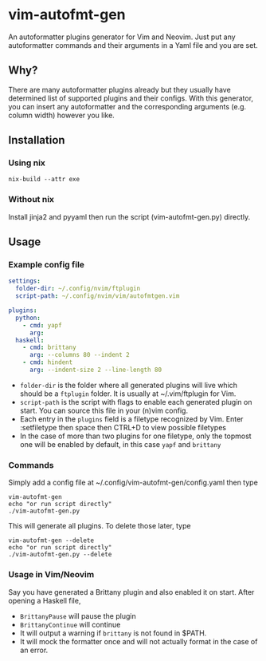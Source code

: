 # vim-autofmt-gen

An autoformatter plugins generator for Vim and Neovim. Just put any autoformatter commands and their arguments in a Yaml file and you are set.

## Why?

There are many autoformatter plugins already but they usually have determined list of supported plugins and their configs. With this generator, you can insert any autoformatter and the corresponding arguments (e.g. column width) however you like.

## Installation

### Using nix

```
nix-build --attr exe
```

### Without nix

Install jinja2 and pyyaml then run the script (vim-autofmt-gen.py) directly.

## Usage

### Example config file

```yaml
settings:
  folder-dir: ~/.config/nvim/ftplugin
  script-path: ~/.config/nvim/vim/autofmtgen.vim

plugins:
  python:
    - cmd: yapf
      arg:
  haskell:
    - cmd: brittany
      arg: --columns 80 --indent 2
    - cmd: hindent
      arg: --indent-size 2 --line-length 80
```

- `folder-dir` is the folder where all generated plugins will live which should be a `ftplugin` folder. It is usually at ~/.vim/ftplugin for Vim.
- `script-path` is the script with flags to enable each generated plugin on start. You can source this file in your (n)vim config.
- Each entry in the `plugins` field is a filetype recognized by Vim. Enter :setfiletype then space then CTRL+D to view possible filetypes
- In the case of more than two plugins for one filetype, only the topmost one will be enabled by default, in this case `yapf` and `brittany`

### Commands

Simply add a config file at ~/.config/vim-autofmt-gen/config.yaml then type

```
vim-autofmt-gen
echo "or run script directly"
./vim-autofmt-gen.py
```

This will generate all plugins. To delete those later, type

```
vim-autofmt-gen --delete
echo "or run script directly"
./vim-autofmt-gen.py --delete
```

### Usage in Vim/Neovim

Say you have generated a Brittany plugin and also enabled it on start. After opening a Haskell file,

- `BrittanyPause` will pause the plugin
- `BrittanyContinue` will continue
- It will output a warning if `brittany` is not found in $PATH.
- It will mock the formatter once and will not actually format in the case of an error.
